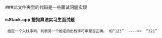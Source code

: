 ###此文件夹里的代码是一些面试问题实现
#### isStack.cpp  搜狗算法实习生面试题
     给定一个入栈序列，判断另一个给定的出栈字符串是否正确。 如“123”  ---->>  “321”